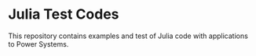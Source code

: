 # Julia Test Codes 
This repository contains examples and test of Julia code with applications to Power Systems. 
